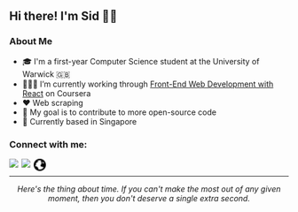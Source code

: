 ## Hi there! I'm Sid 👋🏼

### About Me
- 🎓 I'm a first-year Computer Science student at the University of Warwick 🇬🇧
- 👨🏼‍💻 I’m currently working through [Front-End Web Development with React](https://www.coursera.org/learn/front-end-react) on Coursera
- ❤️ Web scraping
- 🥅 My goal is to contribute to more open-source code
- 📍 Currently based in Singapore

### Connect with me:
<a href="https://www.linkedin.com/in/siddharth-srivastava-5a8474185/">
  <img align="left" width="22px" src="https://cdn.jsdelivr.net/npm/simple-icons@3.4.0/icons/linkedin.svg" />
</a>
<a href="https://github.com/siddharthsrivastava0501">
  <img align="left" width="22px" src="https://cdn.jsdelivr.net/npm/simple-icons@3.4.0/icons/github.svg" />
</a>
<a href="https://siddharthsrivastava0501.github.io">
  <img align="left" width="22px" src="https://raw.githubusercontent.com/iconic/open-iconic/master/svg/globe.svg" />
</a>

<br/>

___                                                                                                  



<p align="center"> <em> Here's the thing about time. If you can't make the most out of any given moment, then you don't deserve a single extra second. </em> </p>
